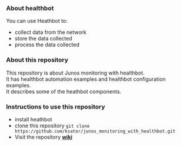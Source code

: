 ### About healthbot

You can use Heathbot to:
 - collect data from the network
 - store the data collected
 - process the data collected

### About this repository

This repository is about Junos monitoring with healthbot.  
It has healthbot automation examples and healthbot configuration examples.  
It describes some of the heathbot components.    

### Instructions to use this repository 

- install heathbot  
- clone this repository ```git clone https://github.com/ksator/junos_monitoring_with_healthbot.git```
- Visit the repository [**wiki**](https://github.com/ksator/junos_monitoring_with_healthbot/wiki)

